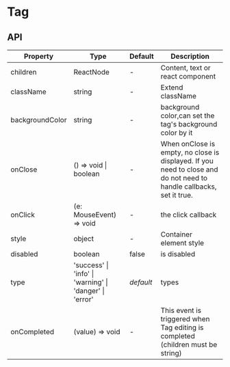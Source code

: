 # Tag

<example />

## API

| Property | Type | Default | Description |
| -------- | ---- | ------- | ----------- |
| children | ReactNode  | - | Content, text or react component |
| className | string | - | Extend className |
| backgroundColor | string | - | background color,can set the tag's background color by it |
| onClose | () => void \| boolean | - | When onClose is empty, no close is displayed. If you need to close and do not need to handle callbacks, set it true. |
| onClick | (e: MouseEvent) => void | - | the click callback | 
| style | object | - | Container element style |
| disabled | boolean | false | is disabled | 
| type | 'success' \| 'info' \| 'warning' \| 'danger' \| 'error' | *default* | types |
| onCompleted | (value) => void | - | This event is triggered when Tag editing is completed (children must be string) |
